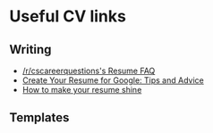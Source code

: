 # Useful CV links

## Writing

* [/r/cscareerquestions's Resume FAQ](https://www.reddit.com/r/cscareerquestions/wiki/faq_resumes)
* [Create Your Resume for Google: Tips and Advice](https://www.youtube.com/watch?v=BYUy1yvjHxE)
* [How to make your resume shine](https://news.microsoft.com/life/make-resume-shine/)

## Templates
